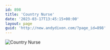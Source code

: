 ```yaml
---
id: 898
title: 'Country Nurse'
date: '2023-03-17T13:45:15+00:00'
layout: page
guid: 'http://new.andydixon.com/?page_id=898'
---
```


![Country Nurse](https://i0.wp.com/assets.g8x2.ldn.idrivee2-23.com/posters/Country%20Nurse%2001.jpg?w=1200&ssl=1 "Country Nurse")
